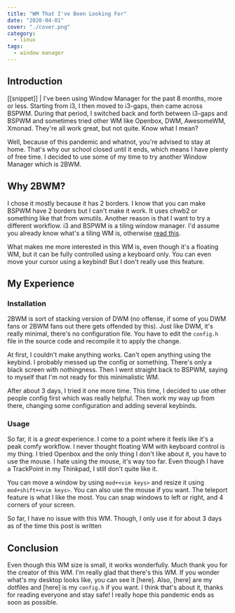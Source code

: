 ```yaml
---
title: "WM That I've Been Looking For"
date: "2020-04-01"
cover: "./cover.png"
category:
  - linux
tags:
  - window manager
---
```


## Introduction
[[snippet]]
| I've been using Window Manager for the past 8 months, more or less. Starting from i3, I then moved to i3-gaps, then came across BSPWM. During that period, I switched back and forth between i3-gaps and BSPWM and sometimes tried other WM like Openbox, DWM, AwesomeWM, Xmonad. They're all work great, but not quite. Know what I mean?

Well, because of this pandemic and whatnot, you're advised to stay at home. That's why our school closed until it ends, which means I have plenty of free time. I decided to use some of my time to try another Window Manager which is 2BWM.

## Why 2BWM?
I chose it mostly because it has 2 borders. I know that you can make BSPWM have 2 borders but I can't make it work. It uses chwb2 or something like that from wmutils. Another reason is that I want to try a different workflow. i3 and BSPWM is a tiling window manager. I'd assume you already know what's a tiling WM is, otherwise [read this](https://en.wikipedia.org/wiki/Tiling_window_manager).

What makes me more interested in this WM is, even though it's a floating WM, but it can be fully controlled using a keyboard only. You can even move your cursor using a keybind! But I don't really use this feature.

## My Experience
### Installation
2BWM is sort of stacking version of DWM (no offense, if some of you DWM fans or 2BWM fans out there gets offended by this). Just like DWM, it's really minimal, there's no configuration file. You have to edit the `config.h` file in the source code and recompile it to apply the change.

At first, I couldn't make anything works. Can't open anything using the keybind. I probably messed up the config or something. There's only a black screen with nothingness. Then I went straight back to BSPWM, saying to myself that I'm not ready for this minimalistic WM.

After about 3 days, I tried it one more time. This time, I decided to use other people config first which was really helpful. Then work my way up from there, changing some configuration and adding several keybinds.

### Usage
So far, it is a _great_ experience. I come to a point where it feels like it's a peak comfy workflow. I never thought floating WM with keyboard control is my thing. I tried Openbox and the only thing I don't like about it, you have to use the mouse. I hate using the mouse, it's way too far. Even though I have a TrackPoint in my Thinkpad, I still don't quite like it.

You can move a window by using `mod+<vim keys>` and resize it using `mod+shift+<vim keys>`. You can also use the mouse if you want. The teleport feature is what I like the most. You can snap windows to left or right, and 4 corners of your screen.

So far, I have no issue with this WM. Though, I only use it for about 3 days as of the time this post is written

## Conclusion
Even though this WM size is small, it works wonderfully. Much thank you for the creator of this WM. I'm really glad that there's this WM. If you wonder what's my desktop looks like, you can see it [here]. Also, [here] are my dotfiles and [here] is my `config.h` if you want. I think that's about it, thanks for reading everyone and stay safe! I really hope this pandemic ends as soon as possible.
